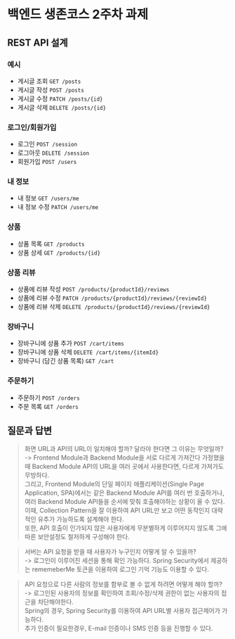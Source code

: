 # 백엔드 생존코스 2주차 과제

## REST API 설계

### 예시

- 게시글 조회 `GET /posts`
- 게시글 작성 `POST /posts`
- 게시글 수정 `PATCH /posts/{id}`
- 게시글 삭제 `DELETE /posts/{id}`

### 로그인/회원가입

- 로그인 `POST /session`
- 로그아웃 `DELETE /session`
- 회원가입 `POST /users`

### 내 정보

- 내 정보 `GET /users/me`
- 내 정보 수정 `PATCH /users/me`

### 상품

- 상품 목록 `GET /products`
- 상품 상세 `GET /products/{id}`

### 상품 리뷰

- 상품에 리뷰 작성 `POST /products/{productId}/reviews`
- 상품에 리뷰 수정 `PATCH /products/{productId}/reviews/{reviewId}`
- 상품에 리뷰 삭제 `DELETE /products/{productId}/reviews/{reviewId}`

### 장바구니

- 장바구니에 상품 추가 `POST /cart/items`
- 장바구니에 상품 삭제 `DELETE /cart/items/{itemId}`
- 장바구니 (담긴 상품 목록) `GET /cart`

### 주문하기

- 주문하기 `POST /orders`
- 주문 목록 `GET /orders`

## 질문과 답변

> 화면 URL과 API의 URL이 일치해야 할까? 달라야 한다면 그 이유는 무엇일까?  
> -> Frontend Module과 Backend Module을 서로 다르게 가져간다 가정했을 때 Backend Module API의 URL을 여러 곳에서 사용한다면, 다르게 가져가도 무방하다.  
그리고, Frontend Module의 단일 페이지 애플리케이션(Single Page Application, SPA)에서는 같은 Backend Module API를 여러 번 호출하거나,  
여러 Backend Module API들을 순서에 맞춰 호출해야하는 상황이 올 수 있다.  
이때, Collection Pattern을 잘 이용하여 API URL만 보고 어떤 동작인지 대략적인 유추가 가능하도록 설계해야 한다.  
또한, API 호출이 인가되지 않은 사용자에게 무분별하게 이루어지지 않도록 그에 따른 보안설정도 철저하게 구성해야 한다.

> 서버는 API 요청을 받을 때 사용자가 누구인지 어떻게 알 수 있을까?  
> -> 로그인이 이루어진 세션을 통해 확인 가능하다.
Spring Security에서 제공하는 rememeberMe 토큰을 이용하여 로그인 기억 기능도 이용할 수 있다.

> API 요청으로 다른 사람의 정보를 함부로 볼 수 없게 하려면 어떻게 해야 할까?  
> -> 로그인된 사용자의 정보를 확인하여 조회/수정/삭제 권한이 없는 사용자의 접근을 차단해야한다.  
Spring의 경우, Spring Security를 이용하여 API URL별 사용자 접근제어가 가능하다.    
추가 인증이 필요한경우, E-mail 인증이나 SMS 인증 등을 진행할 수 있다.  
